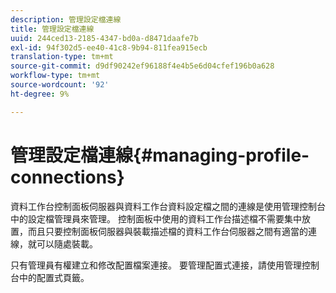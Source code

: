 ```yaml
---
description: 管理設定檔連線
title: 管理設定檔連線
uuid: 244ced13-2185-4347-bd0a-d8471daafe7b
exl-id: 94f302d5-ee40-41c8-9b94-811fea915ecb
translation-type: tm+mt
source-git-commit: d9df90242ef96188f4e4b5e6d04cfef196b0a628
workflow-type: tm+mt
source-wordcount: '92'
ht-degree: 9%

---
```


# 管理設定檔連線{#managing-profile-connections}

資料工作台控制面板伺服器與資料工作台資料設定檔之間的連線是使用管理控制台中的設定檔管理員來管理。 控制面板中使用的資料工作台描述檔不需要集中放置，而且只要控制面板伺服器與裝載描述檔的資料工作台伺服器之間有適當的連線，就可以隨處裝載。

只有管理員有權建立和修改配置檔案連接。 要管理配置式連接，請使用管理控制台中的配置式頁籤。
